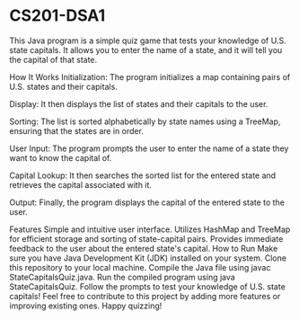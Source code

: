 # CS201-DSA1

This Java program is a simple quiz game that tests your knowledge of U.S. state capitals. It allows you to enter the name of a state, and it will tell you the capital of that state.

How It Works
Initialization: The program initializes a map containing pairs of U.S. states and their capitals.

Display: It then displays the list of states and their capitals to the user.

Sorting: The list is sorted alphabetically by state names using a TreeMap, ensuring that the states are in order.

User Input: The program prompts the user to enter the name of a state they want to know the capital of.

Capital Lookup: It then searches the sorted list for the entered state and retrieves the capital associated with it.

Output: Finally, the program displays the capital of the entered state to the user.

Features
Simple and intuitive user interface.
Utilizes HashMap and TreeMap for efficient storage and sorting of state-capital pairs.
Provides immediate feedback to the user about the entered state's capital.
How to Run
Make sure you have Java Development Kit (JDK) installed on your system.
Clone this repository to your local machine.
Compile the Java file using javac StateCapitalsQuiz.java.
Run the compiled program using java StateCapitalsQuiz.
Follow the prompts to test your knowledge of U.S. state capitals!
Feel free to contribute to this project by adding more features or improving existing ones. Happy quizzing!

